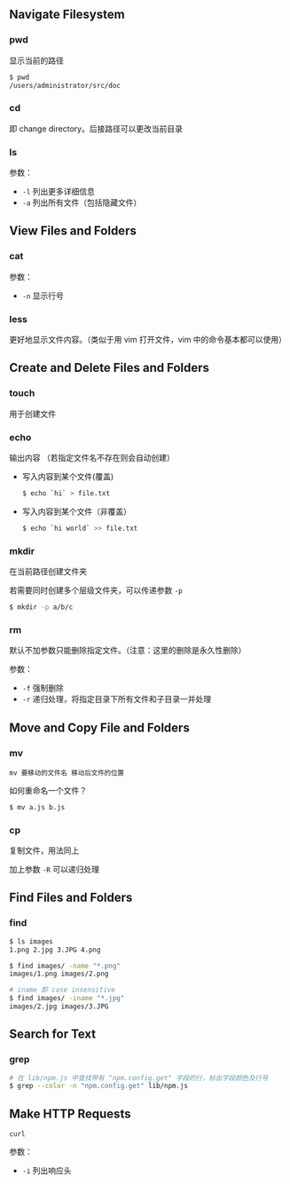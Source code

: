 ## Navigate Filesystem

### pwd

显示当前的路径

```bash
$ pwd
/users/administrator/src/doc
```

### cd

即 change directory。后接路径可以更改当前目录

### ls

参数：

- `-l` 列出更多详细信息
- `-a` 列出所有文件（包括隐藏文件）

## View Files and Folders

### cat

参数：

- `-n` 显示行号

### less

更好地显示文件内容。（类似于用 vim 打开文件，vim 中的命令基本都可以使用）

## Create and Delete Files and Folders

### touch

用于创建文件

### echo

输出内容 （若指定文件名不存在则会自动创建）

- 写入内容到某个文件(覆盖)

  ```bash
  $ echo `hi` > file.txt
  ```

- 写入内容到某个文件（非覆盖）

  ```bash
  $ echo `hi world` >> file.txt
  ```

### mkdir

在当前路径创建文件夹

若需要同时创建多个层级文件夹，可以传递参数 `-p`

```bash
$ mkdir -p a/b/c
```

### rm

默认不加参数只能删除指定文件。（注意：这里的删除是永久性删除）

参数：

- `-f` 强制删除
- `-r` 递归处理，将指定目录下所有文件和子目录一并处理

## Move and Copy File and Folders

### mv

`mv 要移动的文件名 移动后文件的位置`

如何重命名一个文件？

```bash
$ mv a.js b.js
```

### cp

复制文件，用法同上

加上参数 `-R` 可以递归处理

## Find Files and Folders

### find

```bash
$ ls images
1.png 2.jpg 3.JPG 4.png

$ find images/ -name "*.png"
images/1.png images/2.png

# iname 即 case insensitive
$ find images/ -iname "*.jpg"
images/2.jpg images/3.JPG
```

## Search for Text

### grep

```bash
# 在 lib/npm.js 中查找带有 "npm.config.get" 字段的行，标出字段颜色及行号
$ grep --color -n "npm.config.get" lib/npm.js
```

## Make HTTP Requests

`curl`

参数：

- `-i` 列出响应头
